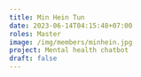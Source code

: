 ```yaml
---
title: Min Hein Tun
date: 2023-06-14T04:15:48+07:00
roles: Master
image: /img/members/minhein.jpg
project: Mental health chatbot
draft: false
---
```


